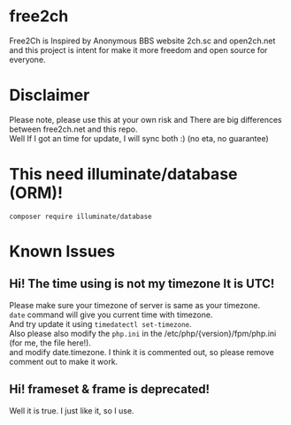 # free2ch
Free2Ch is Inspired by Anonymous BBS website 2ch.sc and open2ch.net and this  project is intent for make it more freedom and open source for everyone.

# Disclaimer
Please note, please use this at your own risk and There are big differences between free2ch.net and this repo. <br>
Well If I got an time for update, I will sync both :) (no eta, no guarantee)

# This need illuminate/database (ORM)!
`composer require illuminate/database`

# Known Issues

## Hi! The time using is not my timezone It is UTC! 
Please make sure your timezone of server is same as your timezone. <br>
`date` command will give you current time with timezone. <br>
And try update it using `timedatectl set-timezone`. <br>
Also please also modify the `php.ini` in the /etc/php/{version}/fpm/php.ini (for me, the file here!). <br>
and modify date.timezone. I think it is commented out, so please remove comment out to make it work.

## Hi! frameset & frame is deprecated!
Well it is true. I just like it, so I use.
